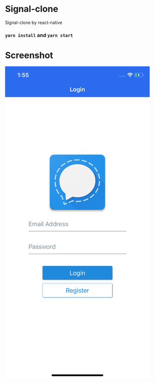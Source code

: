 # Signal-clone
Signal-clone by react-native

### `yarn install` and `yarn start`

<h1>Screenshot</h1>

![image](https://github.com/muhal24/Signal-clone/blob/master/screenshot/1.png)



